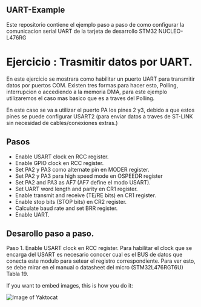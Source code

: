 ## UART-Example
Este repositorio contiene el ejemplo paso a paso de como configurar la comunicacion serial UART de la tarjeta de desarrollo STM32 NUCLEO-L476RG

# Ejercicio : Trasmitir datos por UART.
En este ejercicio se mostrara como habilitar un puerto UART para transmitir datos por puertos COM. Existen tres formas para hacer esto, Polling, interrupcion o  accediendo a la memoria DMA, para este ejemplo utilizaremos el caso mas basico que es a traves del Polling. 

En este caso se va a utilizar el puerto PA los pines 2 y3, debido a que estos pines se puede configurar USART2 (para enviar datos a traves de ST-LINK sin necesidad de cables/conexiones extras.)

## Pasos
 *   Enable USART clock en RCC register.
 *   Enable GPIO clock en RCC register.
 *   Set PA2 y PA3 como alternate pin en MODER register.
 *   Set PA2 y PA3 para high speed mode en OSPEEDR register
 *   Set PA2 and PA3 as AF7 (AF7 define el modo USART).
 *   Set UART word length and parity en CR1 register.
 *   Enable transmit and receive (TE/RE bits) en CR1 register.
 *   Enable stop bits (STOP bits) en CR2 register.
 *   Calculate baud rate and set BRR register.
 *   Enable UART.

## Desarollo paso a paso.
Paso 1. Enable USART clock en RCC register.
Para habilitar el clock que se encarga del USART es necesario conocer cual es el BUS de datos que conecta este modulo para setear el registro correspondiente. Para ver esto, se debe mirar en el manual o datasheet del micro (STM32L476RGT6U) Tabla 19.

If you want to embed images, this is how you do it:

![Image of Yaktocat](https://octodex.github.com/images/yaktocat.png)

